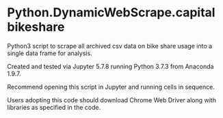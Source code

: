 # Python.DynamicWebScrape.capitalbikeshare
Python3 script to scrape all archived csv data on bike share usage into a single data frame for analysis.

Created and tested via Jupyter 5.7.8 running Python 3.7.3 from Anaconda 1.9.7.

Recommend opening this script in Jupyter and running cells in sequence. 

Users adopting this code should download Chrome Web Driver along with libraries as specified in the code. 
